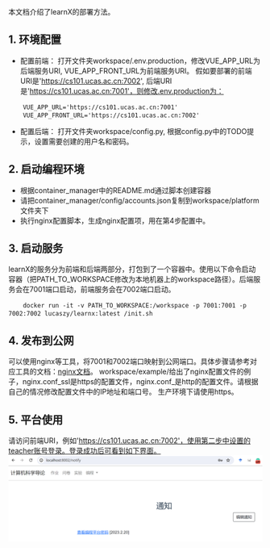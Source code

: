 本文档介绍了learnX的部署方法。

## 1. 环境配置
- 配置前端：
  打开文件夹workspace/.env.production，修改VUE_APP_URL为后端服务URI, VUE_APP_FRONT_URL为前端服务URI。
  假如要部署的前端URI是'https://cs101.ucas.ac.cn:7002', 后端URI是'https://cs101.ucas.ac.cn:7001'，则修改.env.production为：
```
    VUE_APP_URL='https://cs101.ucas.ac.cn:7001'
    VUE_APP_FRONT_URL='https://cs101.ucas.ac.cn:7002'
```

- 配置后端：
  打开文件夹workspace/config.py, 根据config.py中的TODO提示，设置需要创建的用户名和密码。

## 2. 启动编程环境

- 根据container_manager中的README.md通过脚本创建容器
- 请把container_manager/config/accounts.json复制到workspace/platform文件夹下
- 执行nginx配置脚本，生成nginx配置项，用在第4步配置中。

## 3. 启动服务

learnX的服务分为前端和后端两部分，打包到了一个容器中。使用以下命令启动容器（把PATH_TO_WORKSPACE修改为本地机器上的workspace路径）。后端服务会在7001端口启动，前端服务会在7002端口启动。
```
    docker run -it -v PATH_TO_WORKSPACE:/workspace -p 7001:7001 -p 7002:7002 lucaszy/learnx:latest /init.sh
```

## 4. 发布到公网

可以使用nginx等工具，将7001和7002端口映射到公网端口。具体步骤请参考对应工具的文档：[nginx文档](https://nginx.org/en/docs/)。
workspace/example/给出了nginx配置文件的例子，nginx.conf_ssl是https的配置文件，nginx.conf_是http的配置文件。请根据自己的情况修改配置文件中的IP地址和端口号。
生产环境下请使用https。

## 5. 平台使用

请访问前端URI，例如'https://cs101.ucas.ac.cn:7002'，使用第二步中设置的teacher账号登录。登录成功后可看到如下界面。
    ![image](./imgs/index.png)


    
